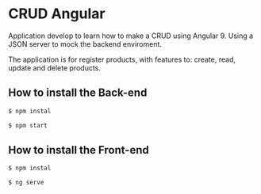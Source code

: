 # CRUD Angular

Application develop to learn how to make a CRUD using Angular 9. 
Using a JSON server to mock the backend enviroment.

The application is for register products, with features to: create, read, update and delete products.

## How to install the Back-end

```sh
$ npm instal
```

```sh
$ npm start
```

## How to install the Front-end

```sh
$ npm instal
```

```sh
$ ng serve
```



